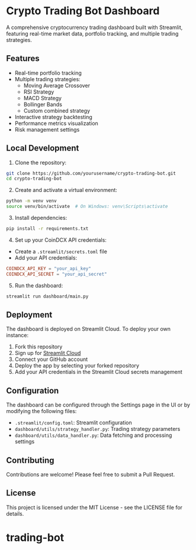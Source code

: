 # Crypto Trading Bot Dashboard

A comprehensive cryptocurrency trading dashboard built with Streamlit, featuring real-time market data, portfolio tracking, and multiple trading strategies.

## Features

- Real-time portfolio tracking
- Multiple trading strategies:
  - Moving Average Crossover
  - RSI Strategy
  - MACD Strategy
  - Bollinger Bands
  - Custom combined strategy
- Interactive strategy backtesting
- Performance metrics visualization
- Risk management settings

## Local Development

1. Clone the repository:
```bash
git clone https://github.com/yourusername/crypto-trading-bot.git
cd crypto-trading-bot
```

2. Create and activate a virtual environment:
```bash
python -m venv venv
source venv/bin/activate  # On Windows: venv\Scripts\activate
```

3. Install dependencies:
```bash
pip install -r requirements.txt
```

4. Set up your CoinDCX API credentials:
- Create a `.streamlit/secrets.toml` file
- Add your API credentials:
```toml
COINDCX_API_KEY = "your_api_key"
COINDCX_API_SECRET = "your_api_secret"
```

5. Run the dashboard:
```bash
streamlit run dashboard/main.py
```

## Deployment

The dashboard is deployed on Streamlit Cloud. To deploy your own instance:

1. Fork this repository
2. Sign up for [Streamlit Cloud](https://streamlit.io/cloud)
3. Connect your GitHub account
4. Deploy the app by selecting your forked repository
5. Add your API credentials in the Streamlit Cloud secrets management

## Configuration

The dashboard can be configured through the Settings page in the UI or by modifying the following files:
- `.streamlit/config.toml`: Streamlit configuration
- `dashboard/utils/strategy_handler.py`: Trading strategy parameters
- `dashboard/utils/data_handler.py`: Data fetching and processing settings

## Contributing

Contributions are welcome! Please feel free to submit a Pull Request.

## License

This project is licensed under the MIT License - see the LICENSE file for details.
# trading-bot
